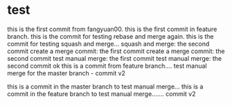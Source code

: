 # test
this is the first commit from fangyuan00.
this is the first commit in feature branch.
this is the commit for testing rebase and merge again.
this is the commit for testing squash and merge...
squash and merge: the second commit
create a merge commit: the first commit
create a merge commit: the second commit
test manual merge: the first commit
test manual merge: the second commit
ok this is a commit from feature branch....
test manual merge for the master branch - commit v2


this is a commit in the master branch to test manual merge...
this is a commit in the feature branch to test manual merge....... commit v2
